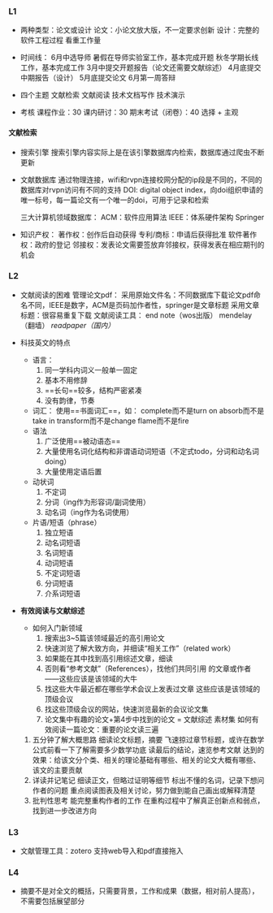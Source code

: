 ### L1
* 两种类型：论文或设计
	论文：小论文放大版，不一定要求创新
	设计：完整的软件工程过程
	看重工作量
* 时间线：
	6月中选导师
	暑假在导师实验室工作，基本完成开题
	秋冬学期长线工作，基本完成工作
	3月中提交开题报告（论文还需要文献综述）
	4月底提交中期报告（设计）
	5月底提交论文
	6月第一周答辩

* 四个主题
	文献检索
	文献阅读
	技术文档写作
	技术演示

* 考核
	课程作业：30
	课内研讨：30
	期末考试（闭卷）：40 选择 + 主观

#### 文献检索
* 搜索引擎
	搜索引擎内容实际上是在该引擎数据库内检索，数据库通过爬虫不断更新
	

* 文献数据库
	通过物理连接，wifi和rvpn连接校网分配的ip段是不同的，不同的数据库对rvpn访问有不同的支持
	DOI: digital object index，向doi组织申请的唯一标号，每一篇论文有一个唯一的doi，可用于记录和检索
	
	三大计算机领域数据库：
	ACM：软件应用算法  IEEE：体系硬件架构  Springer

* 知识产权：
	著作权：创作后自动获得
	专利/商标：申请后获得批准
	软件著作权：政府的登记
	邻接权：发表论文需要签放弃邻接权，获得发表在相应期刊的机会


### L2
* 文献阅读的困难
	管理论文pdf：
		采用原始文件名：不同数据库下载论文pdf命名不同，IEEE是数字，ACM是页码加作者性，springer是文章标题
		采用文章标题：很容易重复下载
	文献阅读工具：
		end note（wos出版）
		mendelay（翻墙）
		_readpaper（国内）_

* 科技英文的特点
	* 语言：
		1. 同一学科内词义一般单一固定
		2. 基本不用修辞
		3. ==长句==较多，结构严密紧凑
		4. 没有韵律，节奏
	* 词汇：
		使用==书面词汇==，如：
		complete而不是turn on
		absorb而不是take in
		transform而不是change
		flame而不是fire
	* 语法
		1. 广泛使用==被动语态==
		2. 大量使用名词化结构和非谓语动词短语（不定式todo，分词和动名词doing）
		3. 大量使用定语后置
	* 动状词
		1. 不定词
		2. 分词（ing作为形容词/副词使用）
		3. 动名词（ing作为名词使用）
	* 片语/短语（phrase）
		1. 独立短语
		2. 动名词短语
		3. 名词短语
		4. 动词短语
		6. 不定词短语
		7. 分词短语
		8. 介系词短语

* **有效阅读与文献综述**
	* 如何入门新领域
		1. 搜索出3~5篇该领域最近的高引用论文
		2. 快速浏览了解大致方向，并细读“相关工作”（related work）
		3. 如果能在其中找到高引用综述文章，细读
		4. 否则看“参考文献”（References），找他们共同引用
			的文章或作者——这些应该是该领域的大牛
		5. 找这些大牛最近都在哪些学术会议上发表过文章
			这些应该是该领域的顶级会议
		6. 找这些顶级会议的网站，快速浏览最新的会议论文集
		7. 论⽂集中有趣的论文+第4步中找到的论文 = 文献综述
			素材集
	如何有效阅读一篇论文：重要的论文读三遍
	1. 五分钟了解大概思路
		细读论文标题，摘要
		飞速掠过章节标题，或许在数学公式前看一下了解需要多少数学功底
		读最后的结论，速览参考文献
		达到的效果：给该文分个类、相关的理论基础有哪些、相关的论文大概有哪些、该文的主要贡献
	2. 详读并记笔记
		细读正文，但略过证明等细节
		标出不懂的名词，记录下想问作者的问题
		重点阅读图表及相关讨论，努力做到能自己画出或解释清楚
	3. 批判性思考
		能完整重构作者的工作
		在重构过程中了解真正创新点和弱点，找到进一步改进方向

### L3
* 文献管理工具：zotero
	支持web导入和pdf直接拖入

### L4
* 摘要不是对全文的概括，只需要背景，工作和成果（数据，相对前人提高），不需要包括展望部分